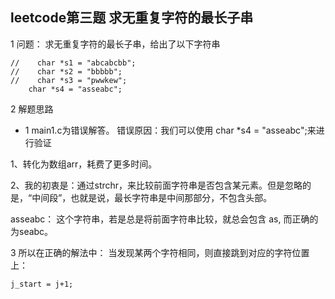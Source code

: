 ## leetcode第三题 求无重复字符的最长子串

1 问题： 求无重复字符的最长子串，给出了以下字符串

```
//    char *s1 = "abcabcbb";
//    char *s2 = "bbbbb";
//    char *s3 = "pwwkew";
    char *s4 = "asseabc";
```

2 解题思路

- 1 main1.c为错误解答。 错误原因：我们可以使用 char *s4 = "asseabc";来进行验证

1、转化为数组arr，耗费了更多时间。

2、我的初衷是：通过strchr，来比较前面字符串是否包含某元素。但是忽略的是，“中间段”，也就是说，最长字符串是中间那部分，不包含头部。

asseabc： 这个字符串，若是总是将前面字符串比较，就总会包含 as,  而正确的为seabc。

3 所以在正确的解法中： 当发现某两个字符相同，则直接跳到对应的字符位置上：

```
j_start = j+1;
```